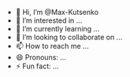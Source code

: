 - 👋 Hi, I’m @Max-Kutsenko
- 👀 I’m interested in ...
- 🌱 I’m currently learning ...
- 💞️ I’m looking to collaborate on ...
- 📫 How to reach me ...
- 😄 Pronouns: ...
- ⚡ Fun fact: ...

<!---
Max-Kutsenko/Max-Kutsenko is a ✨ special ✨ repository because its `README.md` (this file) appears on your GitHub profile.
You can click the Preview link to take a look at your changes.
--->
